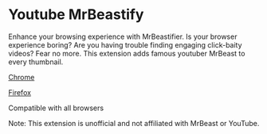 # Youtube MrBeastify

Enhance your browsing experience with MrBeastifier. Is your browser experience boring? Are you having trouble finding engaging click-baity videos? Fear no more. This extension adds famous youtuber MrBeast to every thumbnail.

[Chrome](https://chrome.google.com/webstore/detail/youtube-mrbeastify/dbmaeobgdodeimjdjnkipbfhgeldnmeb)

[Firefox](https://addons.mozilla.org/en-GB/firefox/addon/mrbeastify-youtube/)


Compatible with all browsers

Note: This extension is unofficial and not affiliated with MrBeast or YouTube.
